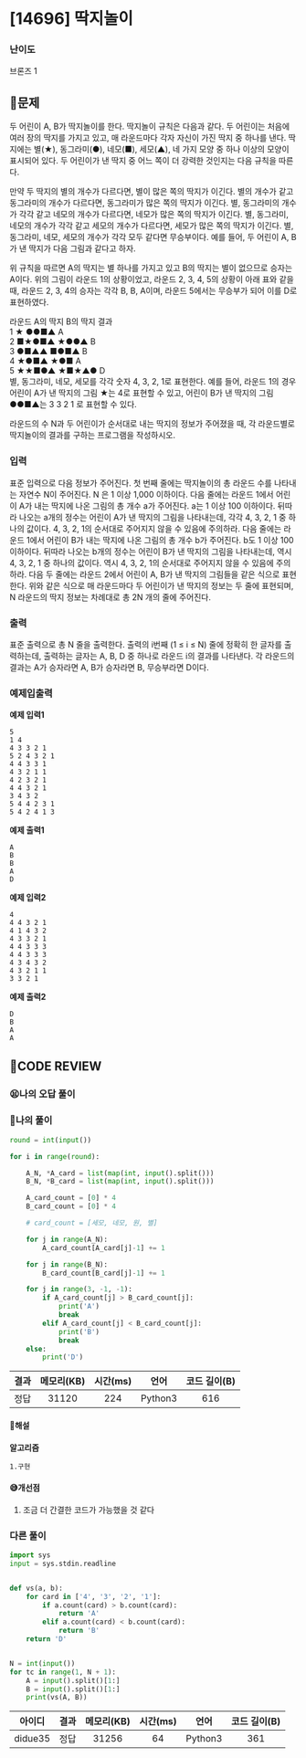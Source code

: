 # [14696] 딱지놀이

### **난이도**
브론즈 1

## **📝문제**
두 어린이 A, B가 딱지놀이를 한다. 딱지놀이 규칙은 다음과 같다. 두 어린이는 처음에 여러 장의 딱지를 가지고 있고, 매 라운드마다 각자 자신이 가진 딱지 중 하나를 낸다. 딱지에는 별(★), 동그라미(●), 네모(■), 세모(▲), 네 가지 모양 중 하나 이상의 모양이 표시되어 있다. 두 어린이가 낸 딱지 중 어느 쪽이 더 강력한 것인지는 다음 규칙을 따른다.

만약 두 딱지의 별의 개수가 다르다면, 별이 많은 쪽의 딱지가 이긴다.
별의 개수가 같고 동그라미의 개수가 다르다면, 동그라미가 많은 쪽의 딱지가 이긴다.
별, 동그라미의 개수가 각각 같고 네모의 개수가 다르다면, 네모가 많은 쪽의 딱지가 이긴다.
별, 동그라미, 네모의 개수가 각각 같고 세모의 개수가 다르다면, 세모가 많은 쪽의 딱지가 이긴다.
별, 동그라미, 네모, 세모의 개수가 각각 모두 같다면 무승부이다.
예를 들어, 두 어린이 A, B가 낸 딱지가 다음 그림과 같다고 하자.



위 규칙을 따르면 A의 딱지는 별 하나를 가지고 있고 B의 딱지는 별이 없으므로 승자는 A이다. 위의 그림이 라운드 1의 상황이었고, 라운드 2, 3, 4, 5의 상황이 아래 표와 같을 때, 라운드 2, 3, 4의 승자는 각각 B, B, A이며, 라운드 5에서는 무승부가 되어 이를 D로 표현하였다.

라운드	A의 딱지	B의 딱지	결과  
1	★	●●■▲	A  
2	■★●■▲	★●●▲	B  
3	●■▲▲	■●■▲	B  
4	★●■▲	★●■	A  
5	★★■●▲	★■★▲●	D  
별, 동그라미, 네모, 세모를 각각 숫자 4, 3, 2, 1로 표현한다. 예를 들어, 라운드 1의 경우 어린이 A가 낸 딱지의 그림 ★는 4로 표현할 수 있고, 어린이 B가 낸 딱지의 그림 ●●■▲는 3 3 2 1 로 표현할 수 있다.

라운드의 수 N과 두 어린이가 순서대로 내는 딱지의 정보가 주어졌을 때, 각 라운드별로 딱지놀이의 결과를 구하는 프로그램을 작성하시오.
### **입력**
표준 입력으로 다음 정보가 주어진다. 첫 번째 줄에는 딱지놀이의 총 라운드 수를 나타내는 자연수 N이 주어진다. N 은 1 이상 1,000 이하이다. 다음 줄에는 라운드 1에서 어린이 A가 내는 딱지에 나온 그림의 총 개수 a가 주어진다. a는 1 이상 100 이하이다. 뒤따라 나오는 a개의 정수는 어린이 A가 낸 딱지의 그림을 나타내는데, 각각 4, 3, 2, 1 중 하나의 값이다. 4, 3, 2, 1의 순서대로 주어지지 않을 수 있음에 주의하라. 다음 줄에는 라운드 1에서 어린이 B가 내는 딱지에 나온 그림의 총 개수 b가 주어진다. b도 1 이상 100 이하이다. 뒤따라 나오는 b개의 정수는 어린이 B가 낸 딱지의 그림을 나타내는데, 역시 4, 3, 2, 1 중 하나의 값이다. 역시 4, 3, 2, 1의 순서대로 주어지지 않을 수 있음에 주의하라. 다음 두 줄에는 라운드 2에서 어린이 A, B가 낸 딱지의 그림들을 같은 식으로 표현한다. 위와 같은 식으로 매 라운드마다 두 어린이가 낸 딱지의 정보는 두 줄에 표현되며, N 라운드의 딱지 정보는 차례대로 총 2N 개의 줄에 주어진다.
### **출력**
표준 출력으로 총 N 줄을 출력한다. 출력의 i번째 (1 ≤ i ≤ N) 줄에 정확히 한 글자를 출력하는데, 출력하는 글자는 A, B, D 중 하나로 라운드 i의 결과를 나타낸다. 각 라운드의 결과는 A가 승자라면 A, B가 승자라면 B, 무승부라면 D이다.
### **예제입출력**

**예제 입력1**

```
5
1 4
4 3 3 2 1
5 2 4 3 2 1
4 4 3 3 1
4 3 2 1 1
4 2 3 2 1
4 4 3 2 1
3 4 3 2
5 4 4 2 3 1
5 4 2 4 1 3
```

**예제 출력1**

```
A
B
B
A
D
```

**예제 입력2**

```
4
4 4 3 2 1
4 1 4 3 2
4 3 3 2 1
4 4 3 3 3
4 4 3 3 3
4 3 4 3 2
4 3 2 1 1
3 3 2 1
```

**예제 출력2**

```
D
B
A
A
```


## **🧐CODE REVIEW**

### **😫나의 오답 풀이**
### **🧾나의 풀이**

```python
round = int(input())

for i in range(round):

    A_N, *A_card = list(map(int, input().split()))
    B_N, *B_card = list(map(int, input().split()))

    A_card_count = [0] * 4
    B_card_count = [0] * 4

    # card_count = [세모, 네모, 원, 별]

    for j in range(A_N):
        A_card_count[A_card[j]-1] += 1

    for j in range(B_N):
        B_card_count[B_card[j]-1] += 1

    for j in range(3, -1, -1):
        if A_card_count[j] > B_card_count[j]:
            print('A')
            break
        elif A_card_count[j] < B_card_count[j]:
            print('B')
            break
    else:
        print('D')
```

결과	| 메모리(KB) |	시간(ms) |	언어 |	코드 길이(B)
:----:|:-----:|:-----:|:-----:|:--------:
정답|31120|224|Python3|616
#### **📝해설**

**알고리즘**
```
1.구현
```

#### **😅개선점**

1. 조금 더 간결한 코드가 가능했을 것 같다

### **다른 풀이**

```python
import sys
input = sys.stdin.readline


def vs(a, b):
    for card in ['4', '3', '2', '1']:
        if a.count(card) > b.count(card):
            return 'A'
        elif a.count(card) < b.count(card):
            return 'B'
    return 'D'


N = int(input())
for tc in range(1, N + 1):
    A = input().split()[1:]
    B = input().split()[1:]
    print(vs(A, B))
```

아이디 |  결과	| 메모리(KB) |	시간(ms) |	언어 |	코드 길이(B) 
:-----:|:-----:|:-----:|:-----:|:----:|:--------:
didue35|정답|31256|64|Python3|361